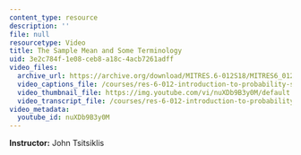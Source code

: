 ```yaml
---
content_type: resource
description: ''
file: null
resourcetype: Video
title: The Sample Mean and Some Terminology
uid: 3e2c784f-1e08-ceb8-a18c-4acb7261adff
video_files:
  archive_url: https://archive.org/download/MITRES.6-012S18/MITRES6_012S18_L20-03_300k.mp4
  video_captions_file: /courses/res-6-012-introduction-to-probability-spring-2018/7036b91391b25ca28d1c456c58a3892f_nuXDb9B3y0M.vtt
  video_thumbnail_file: https://img.youtube.com/vi/nuXDb9B3y0M/default.jpg
  video_transcript_file: /courses/res-6-012-introduction-to-probability-spring-2018/f402b495caae98a5742e0232c54ba139_nuXDb9B3y0M.pdf
video_metadata:
  youtube_id: nuXDb9B3y0M
---
```


**Instructor:** John Tsitsiklis